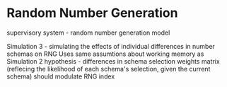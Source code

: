 Random Number Generation
===

supervisory system - random number generation model

Simulation 3 - simulating the effects of individual differences in number schemas on RNG
Uses same assumtions about working memory as Simulation 2
hypothesis - differences in schema selection weights matrix (reflecing the likelihood of each schema's selection, given the current schema) should modulate RNG index

